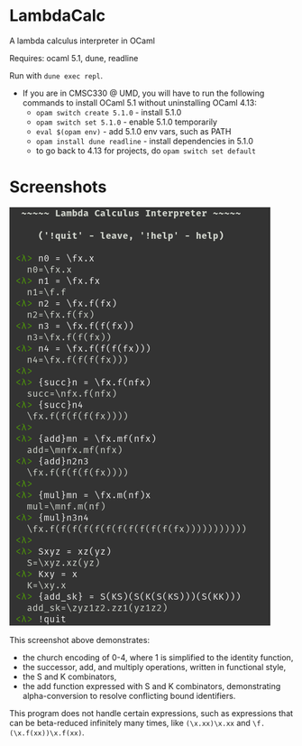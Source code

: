 # LambdaCalc
A lambda calculus interpreter in OCaml

Requires: ocaml 5.1, dune, readline

Run with `dune exec repl`.

 * If you are in CMSC330 @ UMD, you will have to run the following commands
   to install OCaml 5.1 without uninstalling OCaml 4.13:
   * `opam switch create 5.1.0` - install 5.1.0
   * `opam switch set 5.1.0` - enable 5.1.0 temporarily
   * `eval $(opam env)` - add 5.1.0 env vars, such as PATH
   * `opam install dune readline` - install dependencies in 5.1.0
   * to go back to 4.13 for projects, do `opam switch set default`

# Screenshots

![screenshot](res/scrot.png)

This screenshot above demonstrates:

 * the church encoding of 0-4, where 1 is simplified to the identity function,
 * the successor, add, and multiply operations, written in functional style,
 * the S and K combinators,
 * the add function expressed with S and K combinators, demonstrating
   alpha-conversion to resolve conflicting bound identifiers.

This program does not handle certain expressions, such as expressions that can
be beta-reduced infinitely many times, like `(\x.xx)\x.xx` and
`\f.(\x.f(xx))\x.f(xx)`.
